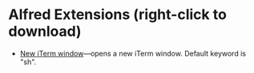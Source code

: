 # Alfred Extensions (right-click to download)

* [New iTerm window](https://github.com/cpoirier/tools/raw/master/iterm/New%20iTerm%20window.alfredextension)—opens a new iTerm window. Default keyword is "sh".
